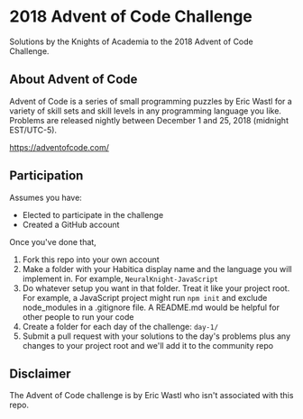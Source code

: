 # 2018 Advent of Code Challenge

Solutions by the Knights of Academia to the 2018 Advent of Code Challenge.


## About Advent of Code

Advent of Code is a series of small programming puzzles by Eric Wastl for a variety of skill sets and skill levels in any programming language you like.  Problems are released nightly between December 1 and 25, 2018 (midnight EST/UTC-5).

https://adventofcode.com/

## Participation

Assumes you have:

* Elected to participate in the challenge
* Created a GitHub account

Once you've done that,

1. Fork this repo into your own account
2. Make a folder with your Habitica display name and the language you will implement in.  For example, `NeuralKnight-JavaScript`
3. Do whatever setup you want in that folder.  Treat it like your project root.  For example, a JavaScript project might run `npm init` and exclude node_modules in a .gitignore file.  A README.md would be helpful for other people to run your code
4. Create a folder for each day of the challenge: `day-1/`
5. Submit a pull request with your solutions to the day's problems plus any changes to your project root and we'll add it to the community repo


## Disclaimer

The Advent of Code challenge is by Eric Wastl who isn't associated with this repo.